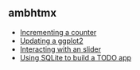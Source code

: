 ## ambhtmx

* [Incrementing a counter](inst/examples/01-counter.R)
* [Updating a ggplot2](0inst/examples/2-ggplot2.R)
* [Interacting with an slider](inst/examples/03-slider.R)
* [Using SQLite to build a TODO app](inst/examples/04-todo.R)

